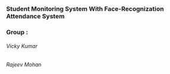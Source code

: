 ### Student Monitoring System With Face-Recognization Attendance System
### Group : 
###### Vicky Kumar
###### Rajeev Mohan